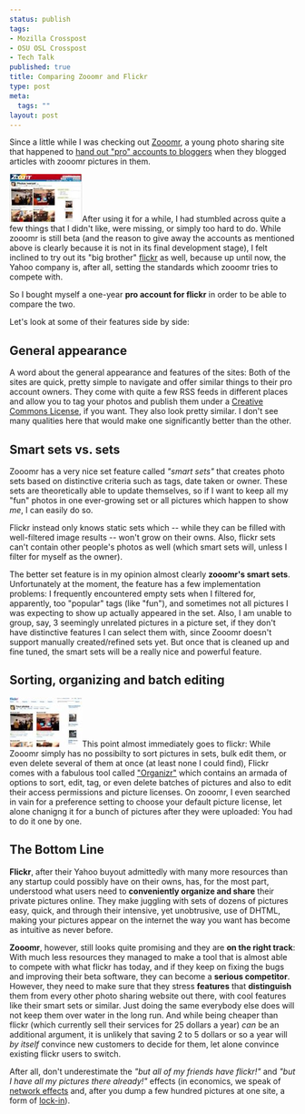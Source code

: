 ```yaml
--- 
status: publish
tags: 
- Mozilla Crosspost
- OSU OSL Crosspost
- Tech Talk
published: true
title: Comparing Zooomr and Flickr
type: post
meta: 
  tags: ""
layout: post
---
```

Since a little while I was checking out <a href="http://zooomr.com">Zooomr</a>, a young photo sharing site that happened to <a href="http://fredericiana.com/2006/12/01/trying-out-zooomr-pro-for-one-year/">hand out "pro" accounts to bloggers</a> when they blogged articles with zooomr pictures in them.

<img id="image157" src="/media/wp/2007/01/zooomr.thumbnail.jpg" alt="Zooomr Screenshot" class="alignleft" />After using it for a while, I had stumbled across quite a few things that I didn't like, were missing, or simply too hard to do. While zooomr is still beta (and the reason to give away the accounts as mentioned above is clearly because it is not in its final development stage), I felt inclined to try out its "big brother" <a href="http://flickr.com">flickr</a> as well, because up until now, the Yahoo company is, after all, setting the standards which zooomr tries to compete with.

So I bought myself a one-year <strong>pro account for flickr</strong> in order to be able to compare the two.

Let's look at some of their features side by side:
<!--more-->
<h2>General appearance</h2>
A word about the general appearance and features of the sites: Both of the sites are quick, pretty simple to navigate and offer similar things to their pro account owners. They come with quite a few RSS feeds in different places and allow you to tag your photos and publish them under a <a href="http://creativecommons.org/">Creative Commons License</a>, if you want. They also look pretty similar. I don't see many qualities here that would make one significantly better than the other.

<h2>Smart sets vs. sets</h2>
Zooomr has a very nice set feature called <em>"smart sets"</em> that creates photo sets based on distinctive criteria such as tags, date taken or owner. These sets are theoretically able to update themselves, so if I want to keep all my "fun" photos in one ever-growing set or all pictures which happen to show <em>me</em>, I can easily do so.

Flickr instead only knows static sets which -- while they can be filled with well-filtered image results -- won't grow on their owns. Also, flickr sets can't contain other people's photos as well (which smart sets will, unless I filter for myself as the owner).

The better set feature is in my opinion almost clearly <strong>zooomr's smart sets</strong>. Unfortunately at the moment, the feature has a few implementation problems: I frequently encountered empty sets when I filtered for, apparently, too "popular" tags (like "fun"), and sometimes not all pictures I was expecting to show up actually appeared in the set. Also, I am unable to group, say, 3 seemingly unrelated pictures in a picture set, if they don't have distinctive features I can select them with, since Zooomr doesn't support manually created/refined sets yet. But once that is cleaned up and fine tuned, the smart sets will be a really nice and powerful feature.

<h2>Sorting, organizing and batch editing</h2>
<img id="image158" src="/media/wp/2007/01/flickr.thumbnail.jpg" alt="Flickr Screenshot" class="alignright" />This point almost immediately goes to flickr: While Zooomr simply has no possibilty to sort pictures in sets, bulk edit them, or even delete several of them at once (at least none I could find), Flickr comes with a fabulous tool called <a href="http://www.flickr.com/help/organizr/">"Organizr"</a> which contains an armada of options to sort, edit, tag, or even delete batches of pictures and also to edit their access permissions and picture licenses. On zooomr, I even searched in vain for a preference setting to choose your default picture license, let alone chanigng it for a bunch of pictures after they were uploaded: You had to do it one by one.

<h2>The Bottom Line</h2>
<strong>Flickr</strong>, after their Yahoo buyout admittedly with many more resources than any startup could possibly have on their owns, has, for the most part, understood what users need to <strong>conveniently organize and share</strong> their private pictures online. They make juggling with sets of dozens of pictures easy, quick, and through their intensive, yet unobtrusive, use of DHTML, making your pictures appear on the internet the way you want has become as intuitive as never before.

<strong>Zooomr</strong>, however, still looks quite promising and they are <strong>on the right track</strong>: With much less resources they managed to make a tool that is almost able to compete with what flickr has today, and if they keep on fixing the bugs and improving their beta software, they can become a <strong>serious competitor</strong>. However, they need to make sure that they stress <strong>features</strong> that <strong>distinguish</strong> them from every other photo sharing website out there, with cool features like their smart sets or similar. Just doing the same everybody else does will not keep them over water in the long run. And while being cheaper than flickr (which currently sell their services for 25 dollars a year) <em>can</em> be an additional argument, it is unlikely that saving 2 to 5 dollars or so a year will <em>by itself</em> convince new customers to decide for them, let alone convince existing flickr users to switch.

After all, don't underestimate the <em>"but all of my friends have flickr!"</em> and <em>"but I have all my pictures there already!"</em> effects (in economics, we speak of <a href="http://en.wikipedia.org/wiki/Network_effect">network effects</a> and, after you dump a few hundred pictures at one site, a form of <a href="http://en.wikipedia.org/wiki/Vendor_lock-in">lock-in</a>).
